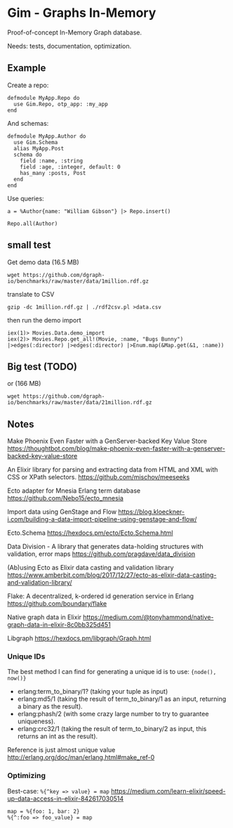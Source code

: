 # Gim - Graphs In-Memory

Proof-of-concept In-Memory Graph database.

Needs: tests, documentation, optimization.

## Example

Create a repo:

    defmodule MyApp.Repo do
      use Gim.Repo, otp_app: :my_app
    end

And schemas:

    defmodule MyApp.Author do
      use Gim.Schema
      alias MyApp.Post
      schema do
        field :name, :string
        field :age, :integer, default: 0
        has_many :posts, Post
      end
    end

Use queries:

    a = %Author{name: "William Gibson"} |> Repo.insert()

    Repo.all(Author)

## small test

Get demo data (16.5 MB)

    wget https://github.com/dgraph-io/benchmarks/raw/master/data/1million.rdf.gz

translate to CSV

    gzip -dc 1million.rdf.gz | ./rdf2csv.pl >data.csv

then run the demo import

    iex(1)> Movies.Data.demo_import
    iex(2)> Movies.Repo.get_all!(Movie, :name, "Bugs Bunny") |>edges(:director) |>edges(:director) |>Enum.map(&Map.get(&1, :name))

## Big test (TODO)

or (166 MB)

    wget https://github.com/dgraph-io/benchmarks/raw/master/data/21million.rdf.gz

## Notes

Make Phoenix Even Faster with a GenServer-backed Key Value Store
https://thoughtbot.com/blog/make-phoenix-even-faster-with-a-genserver-backed-key-value-store

An Elixir library for parsing and extracting data from HTML and XML with CSS or XPath selectors.
https://github.com/mischov/meeseeks

Ecto adapter for Mnesia Erlang term database
https://github.com/Nebo15/ecto_mnesia

Import data using GenStage and Flow
https://blog.kloeckner-i.com/building-a-data-import-pipeline-using-genstage-and-flow/

Ecto.Schema
https://hexdocs.pm/ecto/Ecto.Schema.html

Data Division - A library that generates data-holding structures with validation, error maps
https://github.com/pragdave/data_division

(Ab)using Ecto as Elixir data casting and validation library
https://www.amberbit.com/blog/2017/12/27/ecto-as-elixir-data-casting-and-validation-library/

Flake: A decentralized, k-ordered id generation service in Erlang
https://github.com/boundary/flake

Native graph data in Elixir
https://medium.com/@tonyhammond/native-graph-data-in-elixir-8c0bb325d451

Libgraph
https://hexdocs.pm/libgraph/Graph.html

### Unique IDs

The best method I can find for generating a unique id is to use: `{node(), now()}`
- erlang:term_to_binary/1? (taking your tuple as input)
- erlang:md5/1 (taking the result of term_to_binary/1 as an input, returning a binary as the result).
- erlang:phash/2 (with some crazy large number to try to guarantee uniqueness).
- erlang:crc32/1 (taking the result of term_to_binary/2 as input, this returns an int as the result).

Reference is just almost unique value
http://erlang.org/doc/man/erlang.html#make_ref-0

### Optimizing

Best-case: `%{^key => value} = map`
https://medium.com/learn-elixir/speed-up-data-access-in-elixir-842617030514

    map = %{foo: 1, bar: 2}
    %{^:foo => foo_value} = map
